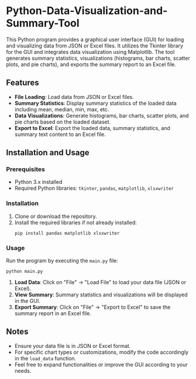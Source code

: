# Python-Data-Visualization-and-Summary-Tool

This Python program provides a graphical user interface (GUI) for loading and visualizing data from JSON or Excel files. It utilizes the Tkinter library for the GUI and integrates data visualization using Matplotlib. The tool generates summary statistics, visualizations (histograms, bar charts, scatter plots, and pie charts), and exports the summary report to an Excel file.

## Features

- **File Loading**: Load data from JSON or Excel files.
- **Summary Statistics**: Display summary statistics of the loaded data including mean, median, min, max, etc.
- **Data Visualizations**: Generate histograms, bar charts, scatter plots, and pie charts based on the loaded dataset.
- **Export to Excel**: Export the loaded data, summary statistics, and summary text content to an Excel file.

## Installation and Usage

### Prerequisites

- Python 3.x installed
- Required Python libraries: `tkinter`, `pandas`, `matplotlib`, `xlsxwriter`

### Installation

1. Clone or download the repository.
2. Install the required libraries if not already installed:
    ```
    pip install pandas matplotlib xlsxwriter
    ```

### Usage

Run the program by executing the `main.py` file:
```
python main.py
```

1. **Load Data**: Click on "File" -> "Load File" to load your data file (JSON or Excel).
2. **View Summary**: Summary statistics and visualizations will be displayed in the GUI.
3. **Export Summary**: Click on "File" -> "Export to Excel" to save the summary report in an Excel file.

## Notes

- Ensure your data file is in JSON or Excel format.
- For specific chart types or customizations, modify the code accordingly in the `load_data` function.
- Feel free to expand functionalities or improve the GUI according to your needs.
